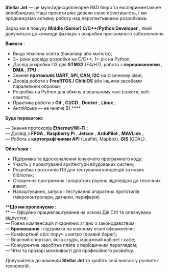 **Stellar Jet** — це мультидисциплінарне R&D бюро та експериментальне
виробництво. Наші проєкти вже довели свою ефективність, і ми продовжуємо
активну роботу над перспективними розробками.  
  
Зараз ми в пошуку **Middle (Senior) C/C++/Python Developer** , який долучиться
до команди фахівців з розробки програмного забезпечення.  
  
**Вимоги** :

  * Вища технічна освіта (бакалавр або магістр);
  * 3+ роки досвіду розробки на C/C++, 1+ рік на Python;
  * Досвід розробки ПЗ для **STM32** (F4/H7), робота з **перериваннями** , **DMA** , **FPU** ;
  * Знання **протоколів UART, SPI, CAN, I2C** на фізичному рівні;
  * Досвід роботи з **FreeRTOS / ChibiOS** або іншими засобами паралельної обробки;
  * Розробка на Python для обміну в реальному часі (сокети, веб-сокети);
  * Практика роботи з **Git** , **CI/CD** , **Docker** , **Linux** ;
  * Англійська — не нижче B1.****

**Буде перевагою:**

— Знання протоколів **Ethernet/Wi-Fi** ;  
— Досвід з **FPGA** , **Raspberry Pi** , **Jetson** , **ArduPilot** ,
**MAVLink** ;  
— Робота з **картографічними API** (Leaflet, Mapbox), **GIS** (GDAL).

****Обов’язки** :**

  * Підтримка та вдосконалення існуючого програмного коду;
  * Участь у проєктуванні архітектури вбудованих систем;
  * Розробка прототипів ПЗ для тестування концепцій та нових бібліотек;
  * Створення програмних і апаратних рішень відповідно до технічних вимог;
  * Налаштування, запуск і тестування апаратних прототипів (мікроконтролери, датчики, периферія).

****Що ми пропонуємо** :  
** — Офіційне працевлаштування на основі Дія Сіті та оплачувана відпустки;  
— Повна компенсація лікарняних згідно з законодавством;  
— **Бронювання** і підтримка на кожному етапі оформлення;  
— Комфортний офіс поруч з метро (правий берег);  
— Власний спортзал, йога студія, масажний кабінет і кафе;  
— Конкурентна заробітна плата з періодичним переглядом;  
— Чіткі та прозорі можливості для професійного розвитку.  
  
Долучайтесь до команди **Stellar Jet** та зробіть свій внесок у розвиток
технологій.